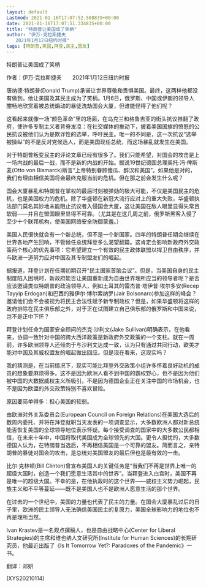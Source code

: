 ```yaml
---
layout: default
Lastmod: 2021-01-16T17:07:52.508839+00:00
date: 2021-01-16T17:07:51.334835+00:00
title: "特朗普让美国成了笑柄"
author: "伊万·克拉斯捷夫
　　2021年1月12日纽约时报"
tags: [特朗普,美国,拜登,民主,盟友]
---
```


特朗普让美国成了笑柄

作者：伊万·克拉斯捷夫　　2021年1月12日纽约时报

唐纳德·特朗普(Donald Trump)承诺让世界尊敬和畏惧美国。最终，这两样他都没有做到。他让美国及其民主成为了笑柄。1月6日，俄罗斯、中国或伊朗的领导人酣畅地欣赏着被总统煽动的暴徒洗劫国会大厦，但谁能怪得了他们呢？

这看起来就像一场“颜色革命”里的场面，在乌克兰和格鲁吉亚的街头抗议推翻了政府，使许多专制主义者背脊发凉：在社交媒体的推动下，披着美国国旗的愤怒的公民抗议被他们认为是欺诈性的选举，呼吁民主。唯一的不同是，这一次抗议“选举被操纵”的不是反对党候选人，而是美国现任总统，而这场暴乱就发生在美国。

对于特朗普叛变民主的评论文章已经有很多了。我们只能希望，对国会的攻击是上一场内战的最后一战，而不是新的内战的开始。据说19世纪德国总理奥托·冯·俾斯麦(Otto von Bismarck)断言“上帝特别眷顾傻瓜、醉汉和美国”。如果他是对的，我们有理由相信美国将会最终克服当前的危机。但在那之前会发生什么呢？

国会大厦暴乱和特朗普在掌权的最后时刻被弹劾的极大可能，不仅是美国民主的危机，也是美国权力的危机。除了华盛顿在新冠大流行应对上的重大失败，华盛顿执法部门莫名其妙地未能阻止抗议者入侵国会大厦，这让美国在敌人眼里显得失常且软弱——并且在盟国眼里显得不可靠。（尤其是在这几周之前，俄罗斯黑客入侵了至少十个联邦机构，使美国网络安全防御蒙羞。）

美国人民很快就会有一个新总统，但不是一个新国家。四年的特朗普任期会继续在世界各地产生回响，不管候任总统拜登多么渴望翻篇。这肯定会影响新政府外交政策两个核心的优先事项：它希望建立一个有效的民主政体联盟以捍卫自由秩序，并与欧洲一道努力应对中国及其专制盟友们的崛起。

据报道，拜登计划在任期初期召开“民主国家首脑会议”。但是，当美国自身的民主制度陷入困境时，新政府能否让美国重新成为自由世界理所应当的领导者呢？是否应该邀请类似特朗普的政治领导人，例如土耳其的雷杰普·塔伊普·埃尔多安(Recep Tayyip Erdogan)和巴西的雅伊尔·博尔索纳罗(Jair Bolsonaro)参加这样的峰会？邀请他们会不会被视为将民主合法性赋予新专制政权？但是，如果华盛顿将这样的政府排除在民主俱乐部之外，对于正在试图建立自己俱乐部的俄罗斯和中国来说，岂不是正中下怀？

拜登计划任命为国家安全顾问的杰克·沙利文(Jake Sullivan)明确表示，在他看来，协调一致针对中国的跨大西洋政策是新政府外交政策的一个支柱。就在一周前，许多欧洲领导人还倾向于与沙利文达成一致，认为只有通过共同行动，欧美才能对中国及其威权盟友的崛起做出回应。但是现在看来，这现实吗？

我的猜测是，在当前情况下，现实可能比拜登外交政策小组许多怀着良好动机的成员的想象要麻烦得多。这不是因为欧洲人看不到中国的霸权野心，也不是因为他们被中国的大数据威权主义所吸引。不是因为德国企业正在关注中国的市场机会，也不是因为欧盟的外交政策特别不喜欢冒险。

原因要简单得多：担心美国的软弱。

由欧洲对外关系委员会(European Council on Foreign Relations)在美国大选后的数周内委托、并将在拜登就职当天发表的一项调查显示，大多数欧洲人都对新总统能否恢复美国的全球领导地位表示怀疑。每个接受调查的国家中的大多数公民都相信，在未来十年中，中国将取代美国成为全球领先的大国。更令人担忧的，大多数德国人认为，在特朗普当选后，不再相信美国是一个可靠的盟友。简而言之，亲特朗普的暴徒对国会的攻击，是总统对美国盟友的最后但也是最有效的一击。

比尔·克林顿(Bill Clinton)曾宣布美国人的关键任务是“当我们不再是世界上唯一的超级大国时，创造一个我们愿意生活其中的世界”。当拜登进入白宫时，美国不再是唯一的超级大国。不幸的是，在他执政时的这个世界——威权主义势力崛起，民族主义和不平等蔓延——既不是美国人也不是欧洲人愿意生活的那个世界。

在过去的一个世纪中，美国的力量也代表了民主的力量。在国会大厦暴乱过后的日子里，欧洲的民主领导人无法确信美国民主的复原力，美国全球影响力的地位也不再是理所当然。

Ivan Krastev是一名观点撰稿人，也是自由战略中心(Center for Liberal Strategies)的主席和维也纳人文研究所(Institute for Human Sciences)的长期研究员，他最近出版了《Is It Tomorrow Yet?: Paradoxes of the Pandemic》一书。

翻译：邓妍

(XYS20210114)

